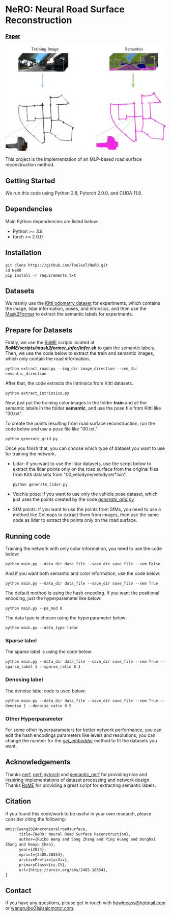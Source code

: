 # NeRO: Neural Road Surface Reconstruction

### [Paper](https://arxiv.org/abs/2405.10554)

![image](https://github.com/ToeleoT/NeRO/blob/main/imgs/road.png)

This project is the implementation of an MLP-based road surface reconstruction method.

## Getting Started

We run this code using Python 3.8, Pytorch 2.0.0, and CUDA 11.8.

## Dependencies

Main Python dependencies are listed below:

- Python >= 3.8
- torch >= 2.0.0 

## Installation

```
git clone https://github.com/ToeleoT/NeRO.git
cd NeRO
pip install -r requirements.txt
```

## Datasets

We mainly use the [Kitti odometry dataset](https://www.cvlibs.net/datasets/kitti/eval_odometry.php) for experiments, which contains the image, lidar information, poses, and intrinsics, and then use the [Mask2Former](https://github.com/facebookresearch/Mask2Former?tab=readme-ov-file) to extract the semantic labels for experiments.

## Prepare for Datasets

Firstly, we use the [RoME](https://github.com/DRosemei/RoMe) scripts located at ***<u>RoME/scripts/mask2former_infer/infer.sh</u>*** to gain the semantic labels. Then, we use the code below to extract the train and semantic images, which only contain the road information.

```
python extract_road.py --img_dir image_direction --sem_dir semantic_direction
```

After that, the code extracts the intrinsics from Kitti datasets.

```
python extract_intrinsics.py
```

Now, just put the training color images in the folder **train** and all the semantic labels in the folder **semantic**, and use the pose file from Kitti like "00.txt". 

To create the points resulting from road surface reconstruction, run the code below and use a pose file like "00.txt."

```
python generate_grid.py
```

Once you finish that, you can choose which type of dataset you want to use for training the network, 

- Lidar: if you want to use the lidar datasets, use the script below to extract the lidar points only on the road surface from the original files from Kitti datasets from "00_velodyne/velodyne/*.bin".

  ```
  python generate_lidar.py
  ```

- Veichle pose: if you want to use only the vehicle pose dataset, which just uses the points created by the code *<u>generate_grid.py</u>*

- SfM points: If you want to use the points from SfMs, you need to use a method like Colmaps to extract them from images, then use the same code as lidar to extract the points only on the road surface.

## Running code

Training the network with only color information, you need to use the code below:

```
python main.py --data_dir data_file --save_dir save_file --sem False
```

And if you want both semantic and color information, use the code below:

```
python main.py --data_dir data_file --save_dir save_file --sem True
```

The default method is using the hash encoding. If you want the positional encoding, just the hyperparameter like below:

```
python main.py --pe_mod 0
```

The data type is chosen using the hyperparameter below:

```
python main.py --data_type lidar
```

### Sparse label

The sparse label is using the code below:

```
python main.py --data_dir data_file --save_dir save_file --sem True --sparse_label 1 --sparse_ratio 0.1
```

### Denosing label

The denoise label code is used below:

```
python main.py --data_dir data_file --save_dir save_file --sem True --denoise 1 --denoise_ratio 0.5
```

### Other Hyperparameter

For some other hyperparameters for better network performance, you can edit the hash encodings parameters like levels and resolutions; you can change the number for the *<u>get_embedder</u>* method to fit the datasets you want.

## Acknowledgements

Thanks [nerf](https://github.com/bmild/nerf), [nerf-pytorch](https://github.com/yenchenlin/nerf-pytorch) and [semantic_nerf](https://github.com/Harry-Zhi/semantic_nerf) for providing nice and inspiring implementations of dataset processing and network design. Thanks [RoME](https://github.com/DRosemei/RoMe) for providing a great script for extracting semantic labels.

## Citation

If you found this code/work to be useful in your own research, please consider citing the following:

```
@misc{wang2024neroneuralroadsurface,
      title={NeRO: Neural Road Surface Reconstruction}, 
      author={Ruibo Wang and Song Zhang and Ping Huang and Donghai Zhang and Haoyu Chen},
      year={2024},
      eprint={2405.10554},
      archivePrefix={arXiv},
      primaryClass={cs.CV},
      url={https://arxiv.org/abs/2405.10554}, 
}
```

## Contact

If you have any questions, please get in touch with howlgeass@hotmail.com or wangruibo01@saicmotor.com.

